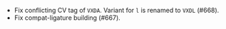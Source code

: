  * Fix conflicting CV tag of `VXDA`. Variant for `l` is renamed to `VXDL` (#668).
 * Fix compat-ligature building (#667).